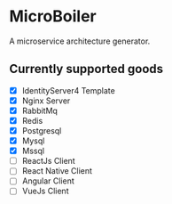 # MicroBoiler
A microservice architecture generator.
## Currently supported goods
- [x] IdentityServer4 Template
- [x] Nginx Server
- [x] RabbitMq
- [x] Redis
- [x] Postgresql
- [x] Mysql
- [x] Mssql
- [ ] ReactJs Client
- [ ] React Native Client
- [ ] Angular Client
- [ ] VueJs Client